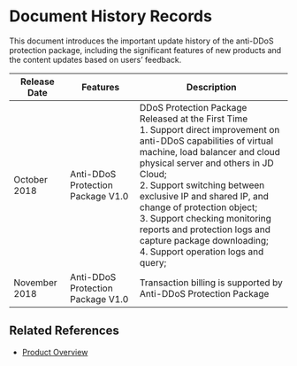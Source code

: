 # Document History Records

This document introduces the important update history of the anti-DDoS protection package, including the significant features of new products and the content updates based on users’ feedback.

|Release Date|Features|Description|
|-|-|-|
|October 2018 | Anti-DDoS Protection Package V1.0 | DDoS Protection Package Released at the First Time <br />1. Support direct improvement on anti-DDoS capabilities of virtual machine, load balancer and cloud physical server and others in JD Cloud; <br />2. Support switching between exclusive IP and shared IP, and change of protection object; <br />3. Support checking monitoring reports and protection logs and capture package downloading; <br />4. Support operation logs and query; <br />|
| November 2018 | Anti-DDoS Protection Package V1.0 | Transaction billing is supported by Anti-DDoS Protection Package|





## Related References

- [Product Overview](../Introduction/Product-Overview.md)

